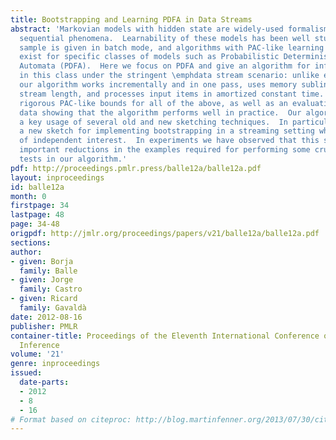 ```yaml
---
title: Bootstrapping and Learning PDFA in Data Streams
abstract: 'Markovian models with hidden state are widely-used formalisms for modeling
  sequential phenomena.  Learnability of these models has been well studied when the
  sample is given in batch mode, and algorithms with PAC-like learning guarantees
  exist for specific classes of models such as Probabilistic Deterministic Finite
  Automata (PDFA).  Here we focus on PDFA and give an algorithm for infering models
  in this class under the stringent \emphdata stream scenario: unlike existing methods,
  our algorithm works incrementally and in one pass, uses memory sublinear in the
  stream length, and processes input items in amortized constant time.  We provide
  rigorous PAC-like bounds for all of the above, as well as an evaluation on synthetic
  data showing that the algorithm performs well in practice.  Our algorithm makes
  a key usage of several old and new sketching techniques.  In particular, we develop
  a new sketch for implementing bootstrapping in a streaming setting which may be
  of independent interest.  In experiments we have observed that this sketch yields
  important reductions in the examples required for performing some crucial statistical
  tests in our algorithm.'
pdf: http://proceedings.pmlr.press/balle12a/balle12a.pdf
layout: inproceedings
id: balle12a
month: 0
firstpage: 34
lastpage: 48
page: 34-48
origpdf: http://jmlr.org/proceedings/papers/v21/balle12a/balle12a.pdf
sections: 
author:
- given: Borja
  family: Balle
- given: Jorge
  family: Castro
- given: Ricard
  family: Gavaldà
date: 2012-08-16
publisher: PMLR
container-title: Proceedings of the Eleventh International Conference on Grammatical
  Inference
volume: '21'
genre: inproceedings
issued:
  date-parts:
  - 2012
  - 8
  - 16
# Format based on citeproc: http://blog.martinfenner.org/2013/07/30/citeproc-yaml-for-bibliographies/
---
```

